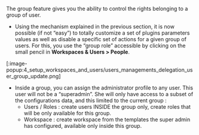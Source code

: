 The group feature gives you the ability to control the rights belonging to a group of user.

+ Using the mechanism explained in the previous section, it is now possible (if not “easy”) to totally customize a set of plugins parameters values as well as disable a specific set of actions for a given group of users. For this, you use the “group role” accessible by clicking on the small pencil in **Workspaces & Users > People**.

[:image-popup:4_setup_workspaces_and_users/users_managements_delegation_user_group_update.png]

+ Inside a group, you can assign the administrator profile to any user. This user will not be a “superadmin”. She will only have access to a subset of the configurations data, and this limited to the current group :
    - Users / Roles : create users INSIDE the group only, create roles that will be only available for this group.
    - Workspace : create workspace from the templates the super admin has configured, available only inside this group.

